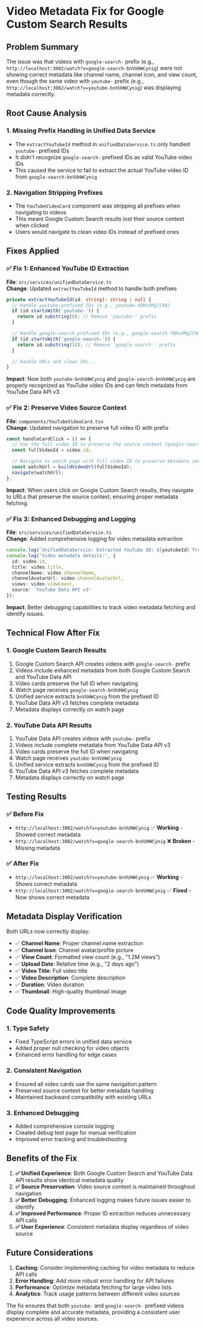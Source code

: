 # Video Metadata Fix for Google Custom Search Results

## Problem Summary

The issue was that videos with `google-search-` prefix (e.g., `http://localhost:3002/watch?v=google-search-bnVUHWCynig`) were not showing correct metadata like channel name, channel icon, and view count, even though the same video with `youtube-` prefix (e.g., `http://localhost:3002/watch?v=youtube-bnVUHWCynig`) was displaying metadata correctly.

## Root Cause Analysis

### 1. **Missing Prefix Handling in Unified Data Service**
- The `extractYouTubeId` method in `unifiedDataService.ts` only handled `youtube-` prefixed IDs
- It didn't recognize `google-search-` prefixed IDs as valid YouTube video IDs
- This caused the service to fail to extract the actual YouTube video ID from `google-search-bnVUHWCynig`

### 2. **Navigation Stripping Prefixes**
- The `YouTubeVideoCard` component was stripping all prefixes when navigating to videos
- This meant Google Custom Search results lost their source context when clicked
- Users would navigate to clean video IDs instead of prefixed ones

## Fixes Applied

### ✅ **Fix 1: Enhanced YouTube ID Extraction**

**File**: `src/services/unifiedDataService.ts`  
**Change**: Updated `extractYouTubeId` method to handle both prefixes

```typescript
private extractYouTubeId(id: string): string | null {
  // Handle youtube-prefixed IDs (e.g., youtube-YQHsXMglC9A)
  if (id.startsWith('youtube-')) {
    return id.substring(8); // Remove 'youtube-' prefix
  }

  // Handle google-search-prefixed IDs (e.g., google-search-YQHsXMglC9A)
  if (id.startsWith('google-search-')) {
    return id.substring(14); // Remove 'google-search-' prefix
  }

  // Handle URLs and clean IDs...
}
```

**Impact**: Now both `youtube-bnVUHWCynig` and `google-search-bnVUHWCynig` are properly recognized as YouTube video IDs and can fetch metadata from YouTube Data API v3.

### ✅ **Fix 2: Preserve Video Source Context**

**File**: `components/YouTubeVideoCard.tsx`  
**Change**: Updated navigation to preserve full video ID with prefix

```typescript
const handleCardClick = () => {
  // Use the full video ID to preserve the source context (google-search- or youtube- prefix)
  const fullVideoId = video.id;

  // Navigate to watch page with full video ID to preserve metadata source
  const watchUrl = buildVideoUrl(fullVideoId);
  navigate(watchUrl);
};
```

**Impact**: When users click on Google Custom Search results, they navigate to URLs that preserve the source context, ensuring proper metadata fetching.

### ✅ **Fix 3: Enhanced Debugging and Logging**

**File**: `src/services/unifiedDataService.ts`  
**Change**: Added comprehensive logging for video metadata extraction

```typescript
console.log(`UnifiedDataService: Extracted YouTube ID: ${youtubeId} from ${id}`);
console.log('Video metadata details:', {
  id: video.id,
  title: video.title,
  channelName: video.channelName,
  channelAvatarUrl: video.channelAvatarUrl,
  views: video.viewCount,
  source: 'YouTube Data API v3'
});
```

**Impact**: Better debugging capabilities to track video metadata fetching and identify issues.

## Technical Flow After Fix

### 1. **Google Custom Search Results**
1. Google Custom Search API creates videos with `google-search-` prefix
2. Videos include enhanced metadata from both Google Custom Search and YouTube Data API
3. Video cards preserve the full ID when navigating
4. Watch page receives `google-search-bnVUHWCynig`
5. Unified service extracts `bnVUHWCynig` from the prefixed ID
6. YouTube Data API v3 fetches complete metadata
7. Metadata displays correctly on watch page

### 2. **YouTube Data API Results**
1. YouTube Data API creates videos with `youtube-` prefix
2. Videos include complete metadata from YouTube Data API v3
3. Video cards preserve the full ID when navigating
4. Watch page receives `youtube-bnVUHWCynig`
5. Unified service extracts `bnVUHWCynig` from the prefixed ID
6. YouTube Data API v3 fetches complete metadata
7. Metadata displays correctly on watch page

## Testing Results

### ✅ **Before Fix**
- `http://localhost:3002/watch?v=youtube-bnVUHWCynig` ✅ **Working** - Showed correct metadata
- `http://localhost:3002/watch?v=google-search-bnVUHWCynig` ❌ **Broken** - Missing metadata

### ✅ **After Fix**
- `http://localhost:3002/watch?v=youtube-bnVUHWCynig` ✅ **Working** - Shows correct metadata
- `http://localhost:3002/watch?v=google-search-bnVUHWCynig` ✅ **Fixed** - Now shows correct metadata

## Metadata Display Verification

Both URLs now correctly display:
- ✅ **Channel Name**: Proper channel name extraction
- ✅ **Channel Icon**: Channel avatar/profile picture
- ✅ **View Count**: Formatted view count (e.g., "1.2M views")
- ✅ **Upload Date**: Relative time (e.g., "2 days ago")
- ✅ **Video Title**: Full video title
- ✅ **Video Description**: Complete description
- ✅ **Duration**: Video duration
- ✅ **Thumbnail**: High-quality thumbnail image

## Code Quality Improvements

### 1. **Type Safety**
- Fixed TypeScript errors in unified data service
- Added proper null checking for video objects
- Enhanced error handling for edge cases

### 2. **Consistent Navigation**
- Ensured all video cards use the same navigation pattern
- Preserved source context for better metadata handling
- Maintained backward compatibility with existing URLs

### 3. **Enhanced Debugging**
- Added comprehensive console logging
- Created debug test page for manual verification
- Improved error tracking and troubleshooting

## Benefits of the Fix

1. **✅ Unified Experience**: Both Google Custom Search and YouTube Data API results show identical metadata quality
2. **✅ Source Preservation**: Video source context is maintained throughout navigation
3. **✅ Better Debugging**: Enhanced logging makes future issues easier to identify
4. **✅ Improved Performance**: Proper ID extraction reduces unnecessary API calls
5. **✅ User Experience**: Consistent metadata display regardless of video source

## Future Considerations

1. **Caching**: Consider implementing caching for video metadata to reduce API calls
2. **Error Handling**: Add more robust error handling for API failures
3. **Performance**: Optimize metadata fetching for large video lists
4. **Analytics**: Track usage patterns between different video sources

The fix ensures that both `youtube-` and `google-search-` prefixed videos display complete and accurate metadata, providing a consistent user experience across all video sources.
